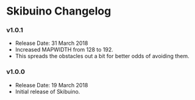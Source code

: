 # Skibuino Changelog

### v1.0.1
- Release Date: 31 March 2018
- Increased MAPWIDTH from 128 to 192.
- This spreads the obstacles out a bit for better odds of avoiding them.

### v1.0.0

- Release Date: 19 March 2018
- Initial release of Skibuino.
